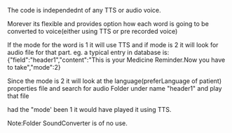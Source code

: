 The code is independednt of any TTS or audio voice.

Morever its flexible and provides option how each word is going to be converted to voice(either using TTS or pre recorded voice)

If the mode for the word is 1 it will use TTS and if mode is 2 it will look for audio file for that part. eg. a typical entry in database is: {"field":"header1","content":"This is your Medicine Reminder.Now you have to take","mode":2}

Since the mode is 2 it will look at the language(preferLanguage of patient) properties file and search for audio Folder under name "header1" and play that file

had the "mode' been 1 it would have played it using TTS.

Note:Folder SoundConverter is of no use.
